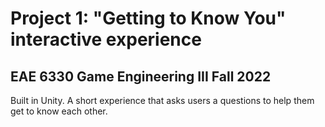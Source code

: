 # Project 1: "Getting to Know You" interactive experience

## EAE 6330 Game Engineering III Fall 2022

Built in Unity. A short experience that asks users a questions to help them get to know each other.
